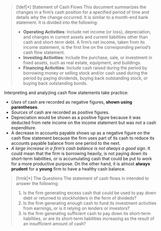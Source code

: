 
>[!def|*] Statement of Cash Flows
>This document summarizes the changes in a firm’s cash position for a specified period of time and details why the change occurred. It is similar to a month-end bank statement. It is divided into the following:
>- **Operating Activities**: Include net income (or loss), depreciation, and changes in current assets and current liabilities other than cash and short-term debt. A firm’s net income, taken from its income statement, is the first line on the corresponding period’s cash flow statement. 
>- **Investing Activities**: Include the purchase, sale, or investment in fixed assets, such as real estate, equipment, and buildings.
>- **Financing Activities**: Include cash raised during the period by borrowing money or selling stock and/or cash used during the period by paying dividends, buying back outstanding stock, or buying back outstanding bonds. 

Interpreting and analyzing cash flow statements take practice: 
- *Uses* of cash are recorded as negative figures, **shown using parentheses**.
- *Sources* of cash are recorded as positive figures.
- Depreciation would be shown as a positive figure because it was deducted from nete income on the income statement but was not a cash expenditure. 
- A decrease in accounts payable shows up as a negative figure on the cash flow statement because the firm uses part of its cash to reduce its accounts payable balance from one period to the next.
- *A large increase in a firm’s cash balance is not always a good sign*. It could mean that the firm is borrowing heavily, is not paying down its short-term liabilities, or is accumulating cash that could be put to work for a more productive purpose. On the other hand, it is almost **always prudent** for a **young** firm to have a healthy cash balance.

>[!rmk|*] The Questions
>The statement of cash flows in intended to answer the following:
>1. Is the firm generating excess cash that could be used to pay down debt or returned to stockholders in the form of divideds?
>2. Is the firm generating enough cash to fund its investment activities from earnings, or is it relying on lenders or investors?
>3. Is the firm generating sufficient cash to pay down its short-term liabilities, or are its short-term liabilities increasing as the result of an insufficient amount of cash?
>   
> 